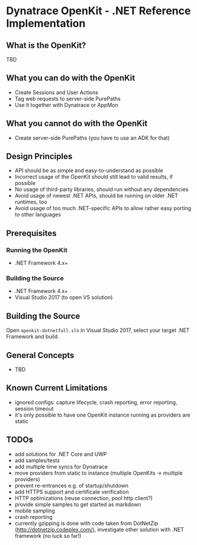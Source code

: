 # Dynatrace OpenKit - .NET Reference Implementation

## What is the OpenKit?

TBD

## What you can do with the OpenKit
* Create Sessions and User Actions
* Tag web requests to server-side PurePaths
* Use it together with Dynatrace or AppMon

## What you cannot do with the OpenKit
* Create server-side PurePaths (you have to use an ADK for that)

## Design Principles
* API should be as simple and easy-to-understand as possible
* Incorrect usage of the OpenKit should still lead to valid results, if possible
* No usage of third-party libraries, should run without any dependencies
* Avoid usage of newest .NET APIs, should be running on older .NET runtimes, too
* Avoid usage of too much .NET-specific APIs to allow rather easy porting to other languages

## Prerequisites

### Running the OpenKit
* .NET Framework 4.x+

### Building the Source
* .NET Framework 4.x+
* Visual Studio 2017 (to open VS solution)

## Building the Source

Open `openkit-dotnetfull.sln` in Visual Studio 2017, select your target .NET Framework and build.

## General Concepts
* TBD

## Known Current Limitations

* ignored configs: capture lifecycle, crash reporting, error reporting, session timeout
* it's only possible to have one OpenKit instance running as providers are static

## TODOs

* add solutions for .NET Core and UWP
* add samples/tests
* add multiple time syncs for Dynatrace
* move providers from static to instance (multiple OpenKits -> multiple providers)
* prevent re-entrances e.g. of startup/shutdown
* add HTTPS support and certificate verification
* HTTP optimizations (reuse connection, pool http client?)
* provide simple samples to get started as markdown
* mobile sampling
* crash reporting
* currently gzipping is done with code taken from DotNetZip (http://dotnetzip.codeplex.com/), investigate other solution with .NET framework (no luck so far!)
